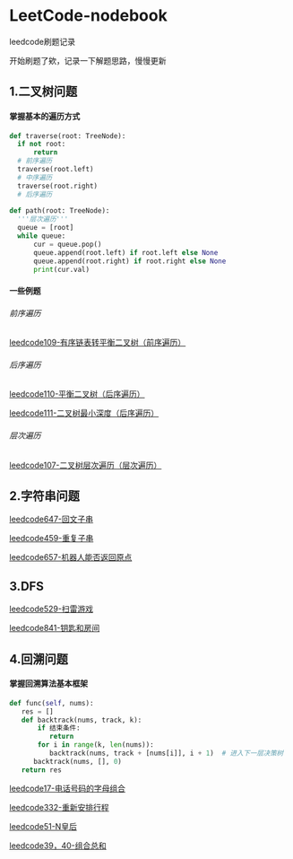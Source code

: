 # LeetCode-nodebook
leedcode刷题记录

开始刷题了欸，记录一下解题思路，慢慢更新


## 1.二叉树问题


#### 掌握基本的遍历方式
  ```python
  def traverse(root: TreeNode):
    if not root:
        return
    # 前序遍历
    traverse(root.left)
    # 中序遍历
    traverse(root.right)
    # 后序遍历
    
 def path(root: TreeNode):
    '''层次遍历'''
    queue = [root]
    while queue:
        cur = queue.pop()
        queue.append(root.left) if root.left else None
        queue.append(root.right) if root.right else None
        print(cur.val)
 ```
#### 一些例题

###### 前序遍历
[leedcode109-有序链表转平衡二叉树（前序遍历）](https://github.com/Zweo/LeetCode-nodebook/blob/master/code/sortedListToBST.md)

###### 后序遍历
[leedcode110-平衡二叉树（后序遍历）](https://github.com/Zweo/LeetCode-nodebook/blob/master/code/isBalanced.md)

[leedcode111-二叉树最小深度（后序遍历）](https://github.com/Zweo/LeetCode-nodebook/blob/master/code/minDepth.md)

###### 层次遍历
[leedcode107-二叉树层次遍历（层次遍历）](https://github.com/Zweo/LeetCode-nodebook/blob/master/code/levelOrderBottom.md)




## 2.字符串问题

[leedcode647-回文子串](https://github.com/Zweo/LeetCode-nodebook/blob/master/code/countSubstrings.md)

[leedcode459-重复子串](https://github.com/Zweo/LeetCode-nodebook/blob/master/code/repeatedSubstringPattern.md)

[leedcode657-机器人能否返回原点](https://github.com/Zweo/LeetCode-nodebook/blob/master/code/judgeCircle.md)



## 3.DFS
[leedcode529-扫雷游戏](https://github.com/Zweo/LeetCode-nodebook/blob/master/code/updateBoard.md)

[leedcode841-钥匙和房间](https://github.com/Zweo/LeetCode-nodebook/blob/master/code/canVisitAllRooms.md)


## 4.回溯问题

#### 掌握回溯算法基本框架
  ```python
 def func(self, nums):
     res = []
     def backtrack(nums, track, k):
         if 结束条件:
            return
         for i in range(k, len(nums)):
            backtrack(nums, track + [nums[i]], i + 1)  # 进入下一层决策树
        backtrack(nums, [], 0)
     return res
 ```

[leedcode17-电话号码的字母组合](https://github.com/Zweo/LeetCode-nodebook/blob/master/code/letterCombinations.md)

[leedcode332-重新安排行程](https://github.com/Zweo/LeetCode-nodebook/blob/master/code/findItinerary.md)

[leedcode51-N皇后](https://github.com/Zweo/LeetCode-nodebook/blob/master/code/solveNQueens.md)

[leedcode39，40-组合总和](https://github.com/Zweo/LeetCode-nodebook/blob/master/code/combinationSum.md)








